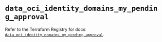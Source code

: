 # `data_oci_identity_domains_my_pending_approval`

Refer to the Terraform Registry for docs: [`data_oci_identity_domains_my_pending_approval`](https://registry.terraform.io/providers/oracle/oci/6.18.0/docs/data-sources/identity_domains_my_pending_approval).
